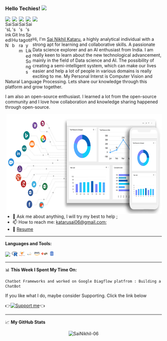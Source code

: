 ### Hello Techies! <img src="https://media.giphy.com/media/hvRJCLFzcasrR4ia7z/giphy.gif" width="25px">

<a href="https://www.linkedin.com/in/sainikhil-katara/">
  <img align="left" alt="Sai'sLinkedIN" width="22px" src="https://raw.githubusercontent.com/peterthehan/peterthehan/master/assets/linkedin.svg" />
</a>

<a href="https://github.com/SaiNikhil-06">
  <img align="left" alt="Sai's GitHub" width="22px" src="https://edent.github.io/SuperTinyIcons/images/png/github.png" />
</a>

<a href="https://www.instagram.com/nik_hill_insta/">
  <img align="left" alt="Sai's Instagram" width="22px" src="https://edent.github.io/SuperTinyIcons/images/svg/instagram.svg" />
</a>
<!-- <a href="https://twitter.com/SaiNikhil">
  <img align="left" alt="Darshan's Twitter" width="22px" src="https://raw.githubusercontent.com/peterthehan/peterthehan/master/assets/twitter.svg" />
</a> -->

<a href="https://open.spotify.com/collection/tracks">
  <img align="left" alt="Sai's Spotify Liked Songs" width="22px" src="https://raw.githubusercontent.com/peterthehan/peterthehan/master/assets/spotify.svg" />
</a>

![](https://visitor-badge.glitch.me/badge?page_id=SaiNikhil-06.SaiNikhil-06)

<br />


Hi, I'm [Sai Nikhil Kataru](https://SaiNikhil-06.github.io/), a highly analytical individual with a strong apt for learning and collaborative skills. A passionate Data science explorer and an AI enthusiast from India. I am really keen to learn about the new technological advancement, mainly in the field of Data science and AI. The possibility of creating a semi-intelligent system, which can make our lives easier
and help a lot of people in various domains is really exciting to me. My Personal Interst is Computer Vision and Natural Language Processing. Lets share our knowledge through this platform and grow together.

I am also an open-source enthusiast. I learned a lot from the open-source community and I love how collaboration and knowledge sharing happened through open-source.


  <img align="right" alt="GIF" src="ds4.gif" width="500" height="320" />
  
- 💬 Ask me about anything, I will try my best to help ;
- 📫 How to reach me: [katarusai06@gmail.com](mailto:katarusai06@gmail.com);
- 📝 [Resume](https://drive.google.com/file/d/1C-woPxh6Eiwx9zh00ru4MRkA2jWhuvg9/view?usp=sharing)

---

**Languages and Tools:**  

<code><img height="20" src="https://www.freepngimg.com/png/14702-python-logo-png-image"></code>
<code><img height="20" src="https://raw.githubusercontent.com/github/explore/80688e429a7d4ef2fca1e82350fe8e3517d3494d/topics/r/r.png"></code>
<code><img height="20" src="https://raw.githubusercontent.com/github/explore/80688e429a7d4ef2fca1e82350fe8e3517d3494d/topics/tensorflow/tensorflow.png"></code>
<code><img height="20" src="https://raw.githubusercontent.com/github/explore/5c058a388828bb5fde0bcafd4bc867b5bb3f26f3/topics/mysql/mysql.png"></code>
<code><img height="20" src="https://raw.githubusercontent.com/github/explore/80688e429a7d4ef2fca1e82350fe8e3517d3494d/topics/aws/aws.png"></code>
<code><img height="20" src="https://raw.githubusercontent.com/github/explore/80688e429a7d4ef2fca1e82350fe8e3517d3494d/topics/git/git.png"></code>
<code><img height="20" src="https://raw.githubusercontent.com/github/explore/80688e429a7d4ef2fca1e82350fe8e3517d3494d/topics/sql/sql.png"></code>

---

📊 **This Week I Spent My Time On:**
```text
Chatbot Frameworks and worked on Google Diagflow platfrom : Building a ChatBot
```

If you like what I do, maybe consider Supporting. Click the  link below 

👉<a href="https://www.buymeacoffee.com/SaiNRK" target="_blank"><img src="https://cdn.buymeacoffee.com/buttons/v2/default-red.png" alt="Support me" width="150" ></a>👈



---


📈 **My GitHub Stats**

<p align="center"> <img src="https://github-readme-stats.vercel.app/api?username=SaiNikhil-06&show_icons=true&theme=dracula&count_private=true" alt="SaiNikhil-06" />









